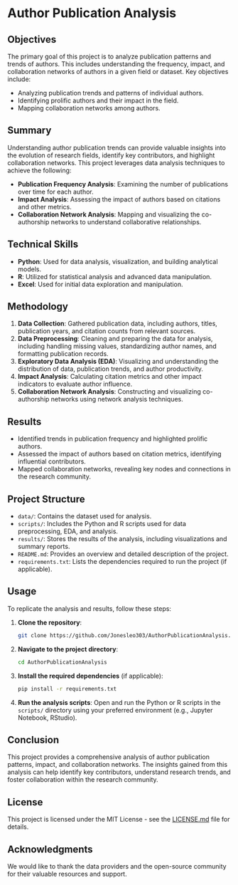# Author Publication Analysis

## Objectives
The primary goal of this project is to analyze publication patterns and trends of authors. This includes understanding the frequency, impact, and collaboration networks of authors in a given field or dataset. Key objectives include:
- Analyzing publication trends and patterns of individual authors.
- Identifying prolific authors and their impact in the field.
- Mapping collaboration networks among authors.

## Summary
Understanding author publication trends can provide valuable insights into the evolution of research fields, identify key contributors, and highlight collaboration networks. This project leverages data analysis techniques to achieve the following:
- **Publication Frequency Analysis**: Examining the number of publications over time for each author.
- **Impact Analysis**: Assessing the impact of authors based on citations and other metrics.
- **Collaboration Network Analysis**: Mapping and visualizing the co-authorship networks to understand collaborative relationships.

## Technical Skills
- **Python**: Used for data analysis, visualization, and building analytical models.
- **R**: Utilized for statistical analysis and advanced data manipulation.
- **Excel**: Used for initial data exploration and manipulation.

## Methodology
1. **Data Collection**: Gathered publication data, including authors, titles, publication years, and citation counts from relevant sources.
2. **Data Preprocessing**: Cleaning and preparing the data for analysis, including handling missing values, standardizing author names, and formatting publication records.
3. **Exploratory Data Analysis (EDA)**: Visualizing and understanding the distribution of data, publication trends, and author productivity.
4. **Impact Analysis**: Calculating citation metrics and other impact indicators to evaluate author influence.
5. **Collaboration Network Analysis**: Constructing and visualizing co-authorship networks using network analysis techniques.

## Results
- Identified trends in publication frequency and highlighted prolific authors.
- Assessed the impact of authors based on citation metrics, identifying influential contributors.
- Mapped collaboration networks, revealing key nodes and connections in the research community.

## Project Structure
- `data/`: Contains the dataset used for analysis.
- `scripts/`: Includes the Python and R scripts used for data preprocessing, EDA, and analysis.
- `results/`: Stores the results of the analysis, including visualizations and summary reports.
- `README.md`: Provides an overview and detailed description of the project.
- `requirements.txt`: Lists the dependencies required to run the project (if applicable).

## Usage
To replicate the analysis and results, follow these steps:

1. **Clone the repository**:
    ```sh
    git clone https://github.com/Jonesleo303/AuthorPublicationAnalysis.git
    ```

2. **Navigate to the project directory**:
    ```sh
    cd AuthorPublicationAnalysis
    ```

3. **Install the required dependencies** (if applicable):
    ```sh
    pip install -r requirements.txt
    ```

4. **Run the analysis scripts**:
    Open and run the Python or R scripts in the `scripts/` directory using your preferred environment (e.g., Jupyter Notebook, RStudio).

## Conclusion
This project provides a comprehensive analysis of author publication patterns, impact, and collaboration networks. The insights gained from this analysis can help identify key contributors, understand research trends, and foster collaboration within the research community.

## License
This project is licensed under the MIT License - see the [LICENSE.md](LICENSE.md) file for details.

## Acknowledgments
We would like to thank the data providers and the open-source community for their valuable resources and support.
